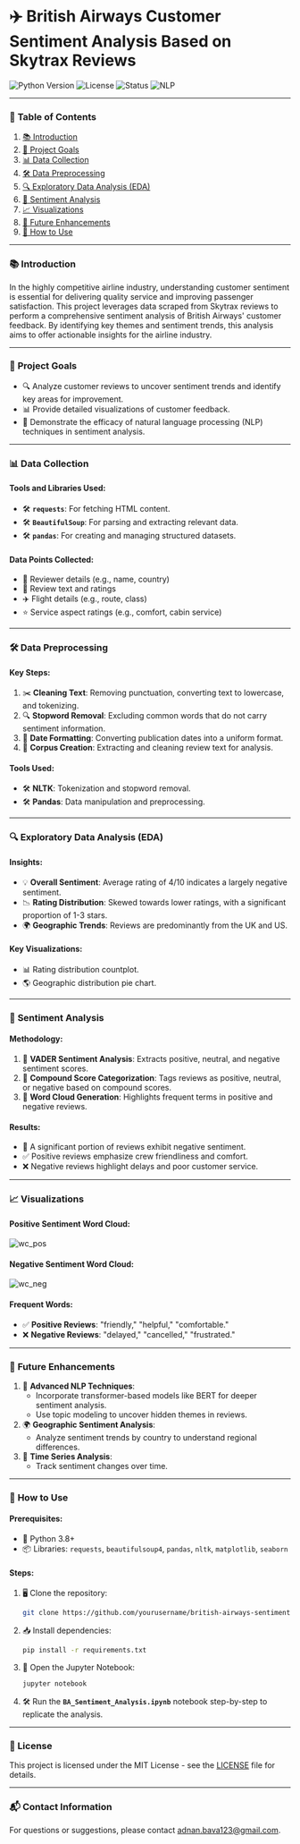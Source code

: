 # ✈️ British Airways Customer Sentiment Analysis Based on Skytrax Reviews
 
![Python Version](https://img.shields.io/badge/python-3.8%2B-blue)  ![License](https://img.shields.io/badge/license-MIT-green)  ![Status](https://img.shields.io/badge/status-complete-brightgreen) ![NLP](https://img.shields.io/badge/NLP-analysis-orange)


---

### 📖 **Table of Contents**
1. [📚 Introduction](#-introduction)
2. [🎯 Project Goals](#-project-goals)
3. [📊 Data Collection](#-data-collection)
4. [🛠️ Data Preprocessing](#-data-preprocessing)
5. [🔍 Exploratory Data Analysis (EDA)](#-exploratory-data-analysis-eda)
6. [🤖 Sentiment Analysis](#-sentiment-analysis)
7. [📈 Visualizations](#-visualizations)
8. [🚀 Future Enhancements](#-future-enhancements)
9. [📝 How to Use](#-how-to-use)

---

### 📚 **Introduction**

In the highly competitive airline industry, understanding customer sentiment is essential for delivering quality service and improving passenger satisfaction. This project leverages data scraped from Skytrax reviews to perform a comprehensive sentiment analysis of British Airways' customer feedback. By identifying key themes and sentiment trends, this analysis aims to offer actionable insights for the airline industry.

---

### 🎯 **Project Goals**

- 🔍 Analyze customer reviews to uncover sentiment trends and identify key areas for improvement.
- 📊 Provide detailed visualizations of customer feedback.
- 🤖 Demonstrate the efficacy of natural language processing (NLP) techniques in sentiment analysis.

---

### 📊 **Data Collection**

#### Tools and Libraries Used:
- 🛠️ **`requests`**: For fetching HTML content.
- 🛠️ **`BeautifulSoup`**: For parsing and extracting relevant data.
- 🛠️ **`pandas`**: For creating and managing structured datasets.

#### Data Points Collected:
- 👤 Reviewer details (e.g., name, country)
- 📝 Review text and ratings
- ✈️ Flight details (e.g., route, class)
- ⭐ Service aspect ratings (e.g., comfort, cabin service)

---

### 🛠️ **Data Preprocessing**

#### Key Steps:
1. ✂️ **Cleaning Text**: Removing punctuation, converting text to lowercase, and tokenizing.
2. 🔍 **Stopword Removal**: Excluding common words that do not carry sentiment information.
3. 📆 **Date Formatting**: Converting publication dates into a uniform format.
4. 📖 **Corpus Creation**: Extracting and cleaning review text for analysis.

#### Tools Used:
- 🛠️ **NLTK**: Tokenization and stopword removal.
- 🛠️ **Pandas**: Data manipulation and preprocessing.

---

### 🔍 **Exploratory Data Analysis (EDA)**

#### Insights:
- 💡 **Overall Sentiment**: Average rating of 4/10 indicates a largely negative sentiment.
- 📉 **Rating Distribution**: Skewed towards lower ratings, with a significant proportion of 1-3 stars.
- 🌍 **Geographic Trends**: Reviews are predominantly from the UK and US.

#### Key Visualizations:
- 📊 Rating distribution countplot.
- 🌎 Geographic distribution pie chart.

---

### 🤖 **Sentiment Analysis**

#### Methodology:
1. 🧠 **VADER Sentiment Analysis**: Extracts positive, neutral, and negative sentiment scores.
2. 🎯 **Compound Score Categorization**: Tags reviews as positive, neutral, or negative based on compound scores.
3. 🌟 **Word Cloud Generation**: Highlights frequent terms in positive and negative reviews.

#### Results:
- 🚨 A significant portion of reviews exhibit negative sentiment.
- ✅ Positive reviews emphasize crew friendliness and comfort.
- ❌ Negative reviews highlight delays and poor customer service.

---

### 📈 **Visualizations**

#### Positive Sentiment Word Cloud:

![wc_pos](https://github.com/user-attachments/assets/8df8c9a0-37ff-46fa-a8a6-6c6399df0fd2)

#### Negative Sentiment Word Cloud:

![wc_neg](https://github.com/user-attachments/assets/269c864e-52a6-44b6-a8cf-20794a0913df)

#### Frequent Words:
- ✅ **Positive Reviews**: "friendly," "helpful," "comfortable."
- ❌ **Negative Reviews**: "delayed," "cancelled," "frustrated."

---

### 🚀 **Future Enhancements**

1. 🤖 **Advanced NLP Techniques**:
   - Incorporate transformer-based models like BERT for deeper sentiment analysis.
   - Use topic modeling to uncover hidden themes in reviews.
2. 🌍 **Geographic Sentiment Analysis**:
   - Analyze sentiment trends by country to understand regional differences.
3. 📆 **Time Series Analysis**:
   - Track sentiment changes over time.

---

### 📝 **How to Use**

#### Prerequisites:
- 🐍 Python 3.8+
- 📦 Libraries: `requests`, `beautifulsoup4`, `pandas`, `nltk`, `matplotlib`, `seaborn`

#### Steps:
1. 🖥️ Clone the repository:
   ```bash
   git clone https://github.com/yourusername/british-airways-sentiment.git
   ```
2. 📥 Install dependencies:
    ```bash
    pip install -r requirements.txt
    ```
3. 📜 Open the Jupyter Notebook:
   ```bash
   jupyter notebook
   ```
4. 🛠️ Run the **`BA_Sentiment_Analysis.ipynb`** notebook step-by-step to replicate the analysis.

---

### 📜 License  
This project is licensed under the MIT License - see the [LICENSE](LICENSE) file for details.

---

### 📬 **Contact Information**
For questions or suggestions, please contact adnan.bava123@gmail.com.
